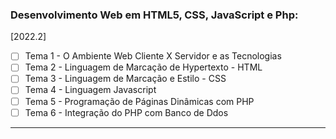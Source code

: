 ### Desenvolvimento Web em HTML5, CSS, JavaScript e Php:

[2022.2]

- [ ] Tema 1 - O Ambiente Web Cliente X Servidor e as Tecnologias
- [ ] Tema 2 - Linguagem de Marcação de Hypertexto - HTML
- [ ] Tema 3 - Linguagem de Marcação e Estilo - CSS
- [ ] Tema 4 - Linguagem Javascript
- [ ] Tema 5 - Programação de Páginas Dinâmicas com PHP
- [ ] Tema 6 - Integração do PHP com Banco de Ddos

---